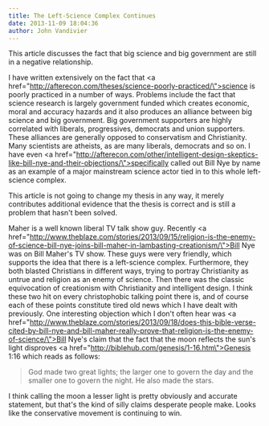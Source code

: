 ```yaml
---
title: The Left-Science Complex Continues
date: 2013-11-09 18:04:36
author: John Vandivier
---
```




This article discusses the fact that big science and big government are still in a negative relationship.

I have written extensively on the fact that <a href=\"http://afterecon.com/theses/science-poorly-practiced/\">science is poorly practiced</a> in a number of ways. Problems include the fact that science research is largely government funded which creates economic, moral and accuracy hazards and it also produces an alliance between big science and big government. Big government supporters are highly correlated with liberals, progressives, democrats and union supporters. These alliances are generally opposed to conservatism and Christianity. Many scientists are atheists, as are many liberals, democrats and so on. I have even <a href=\"http://afterecon.com/other/intelligent-design-skeptics-like-bill-nye-and-their-objections/\">specifically called out Bill Nye by name</a> as an example of a major mainstream science actor tied in to this whole left-science complex.

This article is not going to change my thesis in any way, it merely contributes additional evidence that the thesis is correct and is still a problem that hasn't been solved.

Maher is a well known liberal TV talk show guy. Recently <a href=\"http://www.theblaze.com/stories/2013/09/15/religion-is-the-enemy-of-science-bill-nye-joins-bill-maher-in-lambasting-creationism/\">Bill Nye was on Bill Maher's TV show</a>. These guys were very friendly, which supports the idea that there is a left-science complex. Furthermore, they both blasted Christians in different ways, trying to portray Christianity as untrue and religion as an enemy of science. Then there was the classic equivocation of creationism with Christianity and intelligent design. I think these two hit on every christophobic talking point there is, and of course each of these points constitute tired old news which I have dealt with previously. One interesting objection which I don't often hear was <a href=\"http://www.theblaze.com/stories/2013/09/18/does-this-bible-verse-cited-by-bill-nye-and-bill-maher-really-prove-that-religion-is-the-enemy-of-science/\">Bill Nye's claim</a> that the fact that the moon reflects the sun's light disproves <a href=\"http://biblehub.com/genesis/1-16.htm\">Genesis 1:16</a> which reads as follows:
<blockquote>God made two great lights; the larger one to govern the day and the smaller one to govern the night. He also made the stars.</blockquote>
I think calling the moon a lesser light is pretty obviously and accurate statement, but that's the kind of silly claims desperate people make. Looks like the conservative movement is continuing to win.